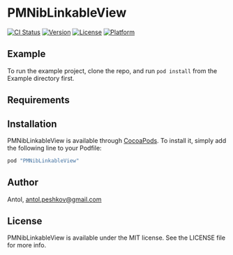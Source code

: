# PMNibLinkableView

[![CI Status](http://img.shields.io/travis/Antol/PMNibLinkableView.svg?style=flat)](https://travis-ci.org/Antol/PMNibLinkableView)
[![Version](https://img.shields.io/cocoapods/v/PMNibLinkableView.svg?style=flat)](http://cocoapods.org/pods/PMNibLinkableView)
[![License](https://img.shields.io/cocoapods/l/PMNibLinkableView.svg?style=flat)](http://cocoapods.org/pods/PMNibLinkableView)
[![Platform](https://img.shields.io/cocoapods/p/PMNibLinkableView.svg?style=flat)](http://cocoapods.org/pods/PMNibLinkableView)

## Example

To run the example project, clone the repo, and run `pod install` from the Example directory first.

## Requirements

## Installation

PMNibLinkableView is available through [CocoaPods](http://cocoapods.org). To install
it, simply add the following line to your Podfile:

```ruby
pod "PMNibLinkableView"
```

## Author

Antol, antol.peshkov@gmail.com

## License

PMNibLinkableView is available under the MIT license. See the LICENSE file for more info.
